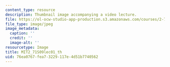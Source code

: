```yaml
---
content_type: resource
description: Thumbnail image accompanying a video lecture.
file: https://ol-ocw-studio-app-production.s3.amazonaws.com/courses/2-71-optics-spring-2009/76ea0767fea73229117e4d51b7740562_MIT2_71S09lec01_th.jpg
file_type: image/jpeg
image_metadata:
  caption: ''
  credit: ''
  image-alt: ''
resourcetype: Image
title: MIT2_71S09lec01_th
uid: 76ea0767-fea7-3229-117e-4d51b7740562
---
```

